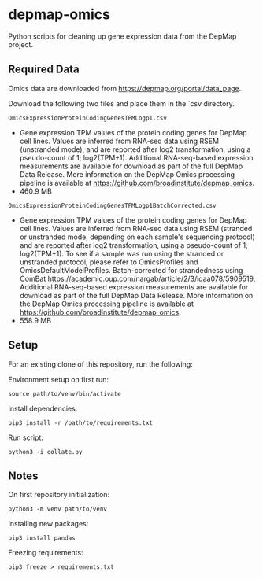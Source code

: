 # depmap-omics

Python scripts for cleaning up gene expression data from the DepMap project.

## Required Data

Omics data are downloaded from https://depmap.org/portal/data_page.

Download the following two files and place them in the `csv directory.

`OmicsExpressionProteinCodingGenesTPMLogp1.csv`

- Gene expression TPM values of the protein coding genes for DepMap cell lines. Values are inferred from RNA-seq data using RSEM (unstranded mode), and are reported after log2 transformation, using a pseudo-count of 1; log2(TPM+1). Additional RNA-seq-based expression measurements are available for download as part of the full DepMap Data Release. More information on the DepMap Omics processing pipeline is available at https://github.com/broadinstitute/depmap_omics.
- 460.9 MB

`OmicsExpressionProteinCodingGenesTPMLogp1BatchCorrected.csv`

- Gene expression TPM values of the protein coding genes for DepMap cell lines. Values are inferred from RNA-seq data using RSEM (stranded or unstranded mode, depending on each sample's sequencing protocol) and are reported after log2 transformation, using a pseudo-count of 1; log2(TPM+1). To see if a sample was run using the stranded or unstranded protocol, please refer to OmicsProfiles and OmicsDefaultModelProfiles. Batch-corrected for strandedness using ComBat https://academic.oup.com/nargab/article/2/3/lqaa078/5909519. Additional RNA-seq-based expression measurements are available for download as part of the full DepMap Data Release. More information on the DepMap Omics processing pipeline is available at https://github.com/broadinstitute/depmap_omics.
- 558.9 MB

## Setup

For an existing clone of this repository, run the following:

Environment setup on first run:

```python3
source path/to/venv/bin/activate
```

Install dependencies:

```python3
pip3 install -r /path/to/requirements.txt
```

Run script:

```python3
python3 -i collate.py
```

## Notes

On first repository initialization:

```
python3 -m venv path/to/venv
```

Installing new packages:

```python3
pip3 install pandas
```

Freezing requirements:

```python3
pip3 freeze > requirements.txt
```
